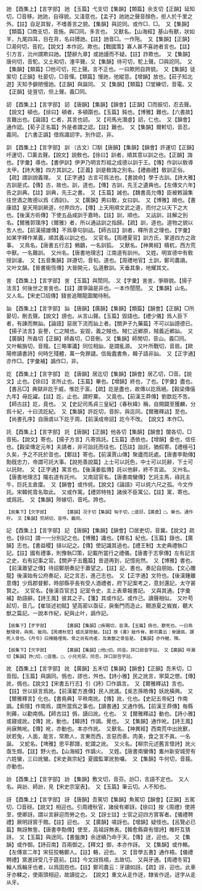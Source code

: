 <!-- { "loadSidebar": true } -->
訑	【酉集上】【言字部】	訑	【玉篇】弋支切【集韻】【類篇】余支切【正韻】延知切，□音移。訑訑，自得貌。又淺意也。【孟子】訑訑之聲音顏色，拒人於千里之外。【註】自足其智，不嗜善言之貌。【集韻】與詑同。或作□、□。　又【集韻】【類篇】□商支切，音施。與□同。多言也。　又獸名。【山海經】基山有獸，狀如羊，九尾四耳，目在背，名曰猼訑。【註】訑音□。一作陁。　又【集韻】【正韻】□湯何切，音拕。【說文】本作詑。欺也。【戰國策】寡人甚不喜訑者言也。【註】引方言，沇州謂欺曰訑。【楚辭九章】或訑謾而不疑。【註】詐欺也。　又【集韻】唐何切，音駝。又土和切，涶平聲。又【集韻】待可切，駝上聲。□與詑同。　又【集韻】【類篇】□他可切，拕上聲。言不正也。一曰欺罔自誇貌。　又【集韻】徒案切【正韻】杜晏切，□音憚。【類篇】慢訑，弛縱意。【增韻】放也。【莊子知北遊】天知予僻陋慢訑。【正韻】與誕同。　又【集韻】【類篇】□堂練切，音電。又【正韻】徒亶切，但上聲。義□同。

訒	【酉集上】【言字部】	訒	【唐韻】【集韻】【韻會】【正韻】□而振切，忍去聲。【說文】頓也。【徐曰】頓者，多頓躓也。【玉篇】鈍也。【博雅】難也。【六書故】言難出也。【論語】仁者，其言也訒。　又【司馬光潛虛】訒，仁也。　又【韻會】通作認。【荀子正名篇】外是者謂之認。【註】難也。　又【集韻】爾軫切，音忍。義同。　【六書正譌】借爲識訒字。別作認，非。

訓	【酉集上】【言字部】	訓	〔古文〕□馴【唐韻】【集韻】【韻會】許運切【正韻】吁運切，□薰去聲。【說文】說敎也。【徐曰】訓者，順其意以訓之也。【正韻】誨也。【字彙】導也。【書伊訓】伊尹乃明言烈祖之成德以訓于王。【傳】作訓以敎導太甲。【詩大雅】四方其訓之。【正義】訓是敎誨之別名。【禮曲禮】敎訓正俗。【疏】謂訓說義理。　又【正字通】古言可爲法也。【書說命】學于古訓。【詩大雅】古訓是式。【傳】古，故也。訓，道也。【傳】古訓，先王之遺典也。【左傳文六年】告之訓典。【註】訓典，先王之書。　又【玉篇】誡也。【魏書高允傳】臣被敕論集往世酒之敗德以爲《酒訓》。　又【廣韻】男曰敎，女曰訓。　又【博雅】順也。【書康誥】皇天用訓厥道，付畀四方。【傳】上天用順文武之道，而付之以天下之大也。【後漢方術傳】下使五品咸訓于嘉時。【註】訓，順也。　又詁訓，註解之別名。【爾雅郭璞序】《爾雅》者，所以通詁訓之指歸。【疏】訓，道也。道物之貌以吿人也。【前漢揚雄傳】不爲章句訓詁。【師古註】訓者，釋所言之理也。【字彙】如某字釋作某義，順其義以訓之也。　又官名。【周禮夏官】訓方氏，掌道四方之政事。　又鳥名。【唐書五行志】鵂鶹，一名訓狐。　又獸名。【神異經】檮杌，西方荒中獸。一名難訓。　又州名。【唐書地理志】江南道有訓州。　又姓。明宣德中有敎授訓濬。　又【五音集韻】詳遵切，音旬。道也。【周禮地官】土訓，鄭司農讀。　又叶文韻。【晉書衞恆傳】大晉開元，弘道敷訓。天垂其象，地耀其文。

訔	【酉集上】【言字部】	訔	【玉篇】與誾同。　又【字彙】訔訔，爭辯貌。【揚子法言】何後世之訔訔也。【註】謂爭論是非也。一本作誾誾。　又【集韻】山名。　又人名。【宋史□炤傳】錢訔追贈龍圖閣待制。

訕	【酉集上】【言字部】	訕	【唐韻】【廣韻】【集韻】【類篇】【韻會】【正韻】□所晏切，刪去聲。【說文】謗也。从言山聲。【玉篇】毀語也。【禮少儀】爲人臣下者，有諫而無訕。【論語】惡居下流而訕上者。【關尹子九藥篇】不可以訕謗德已。【揚子法言】妄譽，仁之賊也。妄毀，義之賊也。賊仁近鄕原，賊義近鄕訕。　又【廣韻】所姦切【正韻】師姦切，□音刪。又【集韻】師閒切，音山。義□同。　又叶輸旃切，音羶。【三略軍讖】同位相訕，是謂亂源。　又叶所戰切，音扇。【歐陽修讀書詩】何時乞殘體，萬一免罪譴。信哉蠹書魚，韓子語非訕。　又【正字通】亦作□。【字彙補】譌作□，非。

訖	【酉集上】【言字部】	訖	【唐韻】居迄切【集韻】【韻會】居乙切，□音。【說文】止也。【徐曰】言所止也。【玉篇】畢也。【增韻】終也，了也。【字彙】盡也。【書呂□】典獄非訖于威，惟訖于富。【疏】訖是盡也，故傳以訖爲絕。【穀梁傳僖九年】毋訖糴。【註】訖，止也。謂貯粟。　又竟也。【前漢王莽傳】劉歆訖不吿。【師古註】訖，竟也。　又【史記司馬貞三皇紀】《春秋緯》稱，自開闢至獲麟，分爲十紀，十曰流訖紀。　又【集韻】許訖切，音肸。與迄同。【爾雅釋詁】至也。【尚書孔序】自唐虞以下訖于周。【前漢成帝詔】訖今不攺。　【說文】本作□。

託	【酉集上】【言字部】	託	【唐韻】【正韻】他各切【集韻】【韻會】闥各切，□音拓。【說文】寄也。【揚子方言】凡寄爲託。【玉篇】憑依也。【增韻】委也，信任也。【穀梁傳定元年】夫請者，非可詒託而往也。【范註】詒託，猶假寄。【禮檀弓】久矣，予之不託於音也。【鄭註】寄也。【前漢賈山傳】聚廬而託處。【唐書李勣傳】勣旣忠力，帝謂可託大事。【說苑善說篇】上士可以託色，中士可以託辭，下士可以託財。　又【正字通】寓言也。【後漢姜肱傳】託以他辭，終不言盜。　又州名。【唐書地理志】隴右道有託州。　又南詔官名。【唐書南蠻傳】乞託主馬，祿託主牛，巨託主倉廩。　又【韻會】或作侂。【說文】《論語》可以侂六尺之孤。今文作託。宋韓侂胄名取此。　又或作寓。【禮郊特牲】諸侯不臣寓公。【註】寓，寄也。或爲託。　又【集韻】陟嫁切，音吒。誇也。

	【辰集下】【欠字部】		【廣韻】况于切【集韻】匈于切，□音訏。【廣倉】□，樂也。通作旴。　又【集韻】荒胡切，音呼。義同。

記	【酉集上】【言字部】	記	【唐韻】【集韻】【韻會】□居吏切，音冀。【說文】疏也。【徐曰】謂一一分別記之也。【博雅】識也。【釋名】紀也。【玉篇】錄也。【廣韻】志也。【書益稷】撻以記之。【傳】使記識其過也。【禮王制】太史典禮執□記。【註】國有禮事，則豫執□策，記載所當行之禮儀。【唐書于志寧傳】左有記言之史，右有記事之官。【關尹子五鑑篇】昔遊再到，記憶宛然。　又【博雅】書也。【前漢蕭望之傳】待詔鄭朋奏記于蕭望之。【註】記，書也。奏記自朋始。【文心雕龍】後漢始有公府奏記，記之言志，進己志也。　又【正字通】文符也。【後漢鍾離意傳】少爲郡督郵，時部縣亭長有受人酒禮者，府下記案考之，意封還記，太守甚賢之。　又官名。【後漢百官志】記室令史，主上表章報書記。　又與其通。【字彙補】助語辭。【詩王風】彼其之子。【箋】其或作記。或作己。讀聲相似。　又叶苟起切，音几。【崔琰述初賦】望高密以亟征，戾衡門而造止。覿游夏之峩峩，聽大猷之篇記。一說本作紀，紀與止叶，譌作記。

	【辰集下】【歹字部】		【廣韻】【集韻】□疾賜切，音漬。【玉篇】病也，獸死也。一曰鳥獸殘骨。與胔、骴同。【周禮秋官】蜡氏掌除骴。【註】故《書》骴作脊。鄭司農云：脊讀爲，謂死人骨也。《月令》曰掩骼埋胔。骨之尚有肉者，及禽獸之骨皆是。　【集韻】亦作髊、殐。

	【辰集下】【欠字部】		【廣韻】【集韻】□他□切。同音。詳口部音字註。　又【廣韻】呼漏切【集韻】許□切，□音蔲。□，小兒兇惡。同咅。詳口部咅字註。

訛	【酉集上】【言字部】	訛	【廣韻】五禾切【集韻】【韻會】【正韻】吾禾切，□音囮。【玉篇】與譌同。僞也，謬也，舛也。【詩小雅】民之訛言，寧莫之懲。【傳】訛，僞也。【說文】【宋書五行志】引《詩》□作譌言。　又【爾雅釋詁】言也。【註】世以妖言爲訛。【前漢翟方進傳】民人訛謠。【吳志孫皓傳】妖訛橫興。　又【爾雅釋言】化也。【書堯典】平秩南訛。【傳】訛，化也。【史記五帝紀】作南譌。【索隱】作南爲，謂所當爲之事也。【讀書通】又通作僞。【前漢王莽傳】毎縣則薅，以勸南僞。【師古註】僞，讀曰訛。化也。　又【爾雅釋詁】動也。【詩小雅】或寢或訛。【傳】訛，動也。【韓詩】作譌。覺也。　又【集韻】通作吪。【詩王風】尚寐無吪。【傳】吪，亦動也。本亦作訛。　又獸名。【神異經】西南荒中出訛獸，狀若兔，人面，能言，常欺人，言東而西，言惡而善。肉美，食之言不眞。一名誕。　又蛇名。【埤雅】恩平郡譜，蛇謂之訛。　又火名。【柳宗元述舊言懷詩】訛火亟生煆。【註】野火也。【山海經】作譌火。　又姓。【唐書南蠻傳】巂州新安城旁有六姓蠻，三曰訛蠻。【宋史眞宗紀】夏國監軍訛勃囉。　又【集韻】牛何切，音莪。亦動也。

訜	【酉集上】【言字部】	訜	【集韻】敷文切，音芬。訜□，言語不定也。　又人名。與訜、師訜，見【宋史宗室表】。　又【玉篇】筆云切。人不知也。

訝	【酉集上】【言字部】	訝	【唐韻】吾駕切【集韻】魚駕切【韻會】【正韻】五駕切，□音砑。【說文】相迎也。引周禮秋官，諸侯有卿訝。【徐曰】按《周禮》使將至，使卿訝。謂以言辭迎而勞之也。又【訝士註】士官之迎四方賔客者。【儀禮聘禮】厥明訝賔于館。【註】迎也。　又【廣韻】嗟訝也。【增韻】疑怪也。【呂覽必已篇】無訝無訾。【唐書李勣傳】使至，高祖訝無表。【韓愈縣齋有懷詩】睢盱互猜訝。　又【玉篇】與迓同。【書盤庚】余迓續乃命于天。【傳】迓，迎也。　又【集韻】或作御。【詩召南】百兩御之。【釋文】御，本亦作訝。　又【集韻】或作輅。【左傳宣二年】宋狂狡輅鄭人。【註】輅，迎也。　又【音學五書】通作梧。【儀禮聘禮】賔進訝受几于筵前。【註】今文訝爲梧，五故切。　又與牙通。【周禮冬官】輪人爲輪牙也者，以爲固抱也。【註】鄭司農云：牙讀如訝。【疏】訝，迎也。此車牙亦輮之，使兩頭相迎，故讀從之。　【說文】重文从辵作迓，隸省作迓。迓字从辵从牙。

